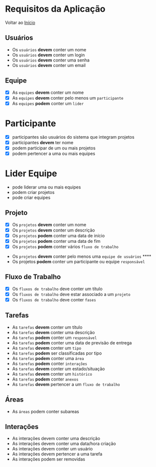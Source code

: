 # Requisitos da Aplicação

Voltar ao [Início](../Readme.md) 

## Usuários
- Os `usuários` **devem** conter um nome
- Os `usuários` **devem** conter um login
- Os `usuários` **devem** conter uma senha
- Os `usuários` **devem** conter um email


## Equipe
- [x] As `equipes` **devem** conter um nome
- [x] As `equipes` **devem** conter pelo menos um `participante`
- [x] As `equipes` **podem** conter um `lider`

# Participante
- [x] participantes são usuários do sistema que integram projetos
- [x] participantes **devem** ter nome
- [x] podem participar de um ou mais projetos
- [x] podem pertencer a uma ou mais equipes

# Lider Equipe
- pode liderar uma ou mais equipes
- podem criar projetos
- pode criar equipes

## Projeto
- [x] Os `projetos` **devem** conter um nome
- [x] Os `projetos` **devem** conter um descrição
- [x] Os `projetos` **podem** conter uma data de início
- [x] Os `projetos` **podem** conter uma data de fim
- [x] Os `projetos` **podem** conter vários `fluxo de trabalho`
- Os `projetos` **devem** conter pelo menos uma `equipe de usuários` ****
- Os projetos **podem** conter um participante ou equipe `responsável`

## Fluxo de Trabalho
- [x] Os `fluxos de trabalho` deve conter um título
- [x] Os `fluxos de trabalho` deve estar associado a um `projeto`
- [x] Os `fluxos de trabalho` deve conter `fases`

## Tarefas

- As `tarefas` **devem** conter um título
- As `tarefas` **devem** conter uma descrição
- As `tarefas` **podem** conter um `responsável`
- As `tarefas` **podem** conter uma data de previsão de entrega
- As `tarefas` **devem** conter um `tipo`
- As `tarefas` **podem** ser classificadas por tipo
- As `tarefas` **podem** conter uma `área`
- As `tarefas` **podem** conter `interações`
- As `tarefas` **devem** conter um estado/situação
- As `tarefas` **devem** conter um `histórico`
- As `tarefas` **podem** conter `anexos`
- As `tarefas` **devem** pertencer a um `fluxo de trabalho`

## Áreas
- As `áreas` podem conter subareas

## Interações

- As interações devem conter uma descrição
- As interações devem conter uma data/hora criação
- As interações devem conter um usuário
- As interações devem pertencer a uma tarefa
- As interações podem ser removidas

